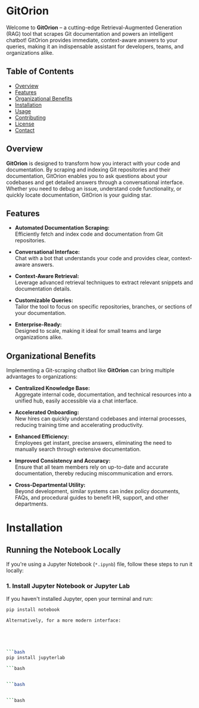 # GitOrion

Welcome to **GitOrion** – a cutting-edge Retrieval-Augmented Generation (RAG) tool that scrapes Git documentation and powers an intelligent chatbot! GitOrion provides immediate, context-aware answers to your queries, making it an indispensable assistant for developers, teams, and organizations alike.

## Table of Contents

- [Overview](#overview)
- [Features](#features)
- [Organizational Benefits](#organizational-benefits)
- [Installation](#installation)
- [Usage](#usage)
- [Contributing](#contributing)
- [License](#license)
- [Contact](#contact)

## Overview

**GitOrion** is designed to transform how you interact with your code and documentation. By scraping and indexing Git repositories and their documentation, GitOrion enables you to ask questions about your codebases and get detailed answers through a conversational interface. Whether you need to debug an issue, understand code functionality, or quickly locate documentation, GitOrion is your guiding star.

## Features

- **Automated Documentation Scraping:**  
  Efficiently fetch and index code and documentation from Git repositories.
  
- **Conversational Interface:**  
  Chat with a bot that understands your code and provides clear, context-aware answers.
  
- **Context-Aware Retrieval:**  
  Leverage advanced retrieval techniques to extract relevant snippets and documentation details.
  
- **Customizable Queries:**  
  Tailor the tool to focus on specific repositories, branches, or sections of your documentation.
  
- **Enterprise-Ready:**  
  Designed to scale, making it ideal for small teams and large organizations alike.

## Organizational Benefits

Implementing a Git-scraping chatbot like **GitOrion** can bring multiple advantages to organizations:

- **Centralized Knowledge Base:**  
  Aggregate internal code, documentation, and technical resources into a unified hub, easily accessible via a chat interface.
  
- **Accelerated Onboarding:**  
  New hires can quickly understand codebases and internal processes, reducing training time and accelerating productivity.
  
- **Enhanced Efficiency:**  
  Employees get instant, precise answers, eliminating the need to manually search through extensive documentation.
  
- **Improved Consistency and Accuracy:**  
  Ensure that all team members rely on up-to-date and accurate documentation, thereby reducing miscommunication and errors.
  
- **Cross-Departmental Utility:**  
  Beyond development, similar systems can index policy documents, FAQs, and procedural guides to benefit HR, support, and other departments.

# Installation

## Running the Notebook Locally

If you're using a Jupyter Notebook (`*.ipynb`) file, follow these steps to run it locally:

### 1. Install Jupyter Notebook or Jupyter Lab

If you haven't installed Jupyter, open your terminal and run:
```bash
pip install notebook

Alternatively, for a more modern interface:





```bash
pip install jupyterlab

```bash


```bash


```bash
